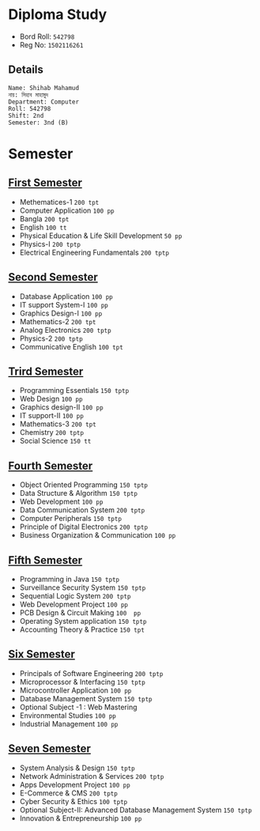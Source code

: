 # Diploma Study

* Bord Roll: `542798`
* Reg No: `1502116261`

## Details
```
Name: Shihab Mahamud
নায়: সিহাব মাহামুদ
Department: Computer
Roll: 542798
Shift: 2nd
Semester: 3nd (B)
```

# Semester
## [First Semester](https://drive.google.com/file/d/1-YCfZFxusjVjUxzwIVyKLjBPW6F1v_Ou/view)
* Methematices-1 `200 tpt`
* Computer Application `100 pp`
* Bangla `200 tpt`
* English `100 tt`
* Physical Education & Life Skill Development `50 pp`
* Physics-I `200 tptp`
* Electrical Engineering Fundamentals `200 tptp`

## [Second Semester](https://drive.google.com/file/d/1SCchHUYi4FLH6JJftwx8GdAgkoiXQBTA/view)
* Database Application `100 pp`
* IT support System-I `100 pp`
* Graphics Design-I `100 pp`
* Mathematics-2 `200 tpt`
* Analog Electronics `200 tptp`
* Physics-2 `200 tptp`
* Communicative English `100 tpt`

## [Trird Semester](https://drive.google.com/file/d/1d27CDRiYetCJZjuZLNEWxe425yFvCkTl/view?usp=sharing)
* Programming Essentials `150 tptp`
* Web Design `100 pp`
* Graphics design-II `100 pp`
* IT support-II `100 pp`
* Mathematics-3 `200 tpt`
* Chemistry `200 tptp`
* Social Science `150 tt`

## [Fourth Semester](https://drive.google.com/file/d/1gNMZzj8r-6poLERJDleSOuKfpTzFggvw/view?usp=sharing)
* Object Oriented Programming `150 tptp`
* Data Structure & Algorithm `150 tptp`
* Web Development `100 pp`
* Data Communication System `200 tptp`
* Computer Peripherals `150 tptp`
* Principle of Digital Electronics `200 tptp`
* Business Organization & Communication `100 pp`

## [Fifth Semester](https://drive.google.com/file/d/1FAzKrOUrSeTcZhpvfNLxyxharclCioCy/view?usp=sharing)
* Programming in Java `150 tptp`
* Surveillance Security System `150 tptp`
* Sequential Logic System `200 tptp`
* Web Development Project `100 pp`
* PCB Design & Circuit Making `100  pp`
* Operating System application `150 tptp`
* Accounting Theory & Practice `150 tpt`

## [Six Semester](https://drive.google.com/file/d/1hdpKeAeMhxh94qNdCusZfzugBJAMABtI/view?usp=sharing)
* Principals of Software Engineering `200 tptp`
* Microprocessor & Interfacing `150 tptp`
* Microcontroller Application `100 pp`
* Database Management System `150 tptp`
* Optional Subject -1 : Web Mastering
* Environmental Studies `100 pp`
* Industrial Management `100 pp`

## [Seven Semester](https://drive.google.com/file/d/1PGwnXnp28zodE3SQ1loYzVy7vp6WUjIQ/view?usp=sharing)
* System Analysis & Design `150 tptp`
* Network Administration & Services `200 tptp`
* Apps Development Project `100 pp`
* E-Commerce & CMS `200 tptp`
* Cyber Security & Ethics `100 tptp`
* Optional Subject-II: Advanced Database Management System `150 tptp`
* Innovation & Entrepreneurship `100 pp`
